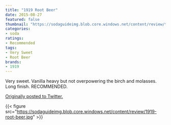 ```yaml
---
title: "1919 Root Beer"
date: 2015-08-27
featured: false
thumbnail: "https://sodaguideimg.blob.core.windows.net/content/review/thumbs/1919-root-beer.jpg"
categories:
- soda
ratings:
- Recommended
tags:
- Very Sweet
- Root Beer
brands:
- 1919
---
```


Very sweet. Vanilla heavy but not overpowering the birch and molasses. Long finish. RECOMMENDED.

[Originally posted to Twitter.](https://twitter.com/Cavorter/status/636955423879245824)

{{< figure src="https://sodaguideimg.blob.core.windows.net/content/review/1919-root-beer.jpg" >}}

